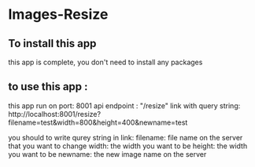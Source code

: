 # Images-Resize

## To install this app 
  this app is complete, you don't need to install any packages
## to use this app :
  this app run on port: 8001
  api endpoint : "/resize" 
  link with query string:
    http://localhost:8001/resize?filename=test&width=800&height=400&newname=test
  
  you should to write qurey string in link:
    filename: file name on the server that you want to change
    width: the width you want to be
    height: the width you want to be
    newname: the new image name on the server
  
